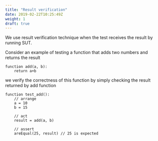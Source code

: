 ```yaml
---
title: "Result verification"
date: 2019-02-22T10:25:49Z
weight: 1
draft: true
---
```


We use result verification technique when the test receives the result by running SUT. 

Consider an example of testing a function that adds two numbers and returns the result

```
function add(a, b):
    return a+b
```

we verify the correctness of this function by simply checking the result returned by add function

```
function test_add():
    // arrange
    a = 10
    b = 15

    // act
    result = add(a, b)

    // assert
    areEqual(25, result) // 25 is expected

```